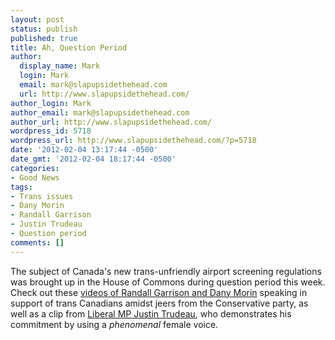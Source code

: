 ```yaml
---
layout: post
status: publish
published: true
title: Ah, Question Period
author:
  display_name: Mark
  login: Mark
  email: mark@slapupsidethehead.com
  url: http://www.slapupsidethehead.com/
author_login: Mark
author_email: mark@slapupsidethehead.com
author_url: http://www.slapupsidethehead.com/
wordpress_id: 5718
wordpress_url: http://www.slapupsidethehead.com/?p=5718
date: '2012-02-04 13:17:44 -0500'
date_gmt: '2012-02-04 18:17:44 -0500'
categories:
- Good News
tags:
- Trans issues
- Dany Morin
- Randall Garrison
- Justin Trudeau
- Question period
comments: []
---
```

The subject of Canada's new trans-unfriendly airport screening regulations was brought up in the House of Commons during question period this week. Check out these [videos of Randall Garrison and Dany Morin](http://youtu.be/N7-EboYiLL4 "NDP members speak out against trans-unfriendly transport regulations") speaking in support of trans Canadians amidst jeers from the Conservative party, as well as a clip from [Liberal MP Justin Trudeau](http://youtu.be/zIX_bFnmyKM "OK, it's just an interpreter..."), who demonstrates his commitment by using a _phenomenal_ female voice.

